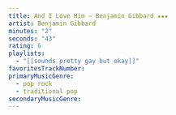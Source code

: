 ```yaml
---
title: And I Love Him — Benjamin Gibbard ★★★
artist: Benjamin Gibbard
minutes: "2"
seconds: "43"
rating: 6
playlists:
  - "[[sounds pretty gay but okay]]"
favoritesTrackNumber:
primaryMusicGenre:
  - pop rock
  - traditional pop
secondaryMusicGenre:
---
```


